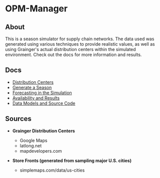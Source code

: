 # OPM-Manager

## About
This is a season simulator for supply chain networks. The data used was generated using various techniques to provide 
realistic values, as well as using Grainger's actual distribution centers within the simulated environment. Check out the docs for
more information and results.

## Docs
* [Distribution Centers](/docs/distribution_center.md)
* [Generate a Season](/docs/season.md)
* [Forecasting in the Simulation](/docs/forecast.md)
* [Availability and Results](/docs/availability.md)
* [Data Models and Source Code](/docs/models.md)

## Sources

* <b>Grainger Distribution Centers</b>
  * Google Maps
  * latlong.net
  * mapdevelopers.com  
  
* <b>Store Fronts (generated from sampling major U.S. cities)</b>
  * simplemaps.com/data/us-cities  
  